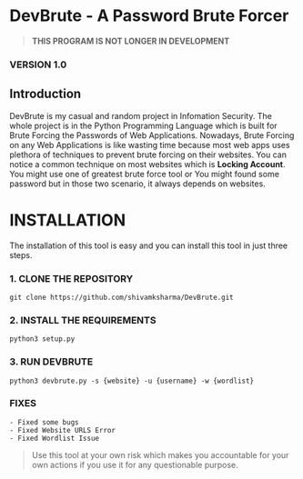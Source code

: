 # **DevBrute** - **A Password Brute Forcer**
> **THIS PROGRAM IS NOT LONGER IN DEVELOPMENT**

### VERSION 1.0

## Introduction

DevBrute is my casual and random project in Infomation Security. The whole project is in the Python Programming Language which is built for Brute Forcing the Passwords of Web Applications. Nowadays, Brute Forcing on any Web Applications is like wasting time because most web apps uses plethora of techniques to prevent brute forcing on their websites. You can notice a common technique on most websites which is **Locking Account**. You might use one of greatest brute force tool or You might found some password but in those two scenario, it always depends on websites.

# **INSTALLATION**

The installation of this tool is easy and you can install this tool in just three steps. 

### 1. CLONE THE REPOSITORY
```
git clone https://github.com/shivamksharma/DevBrute.git
```

### 2. INSTALL THE REQUIREMENTS
```
python3 setup.py
```

### 3. RUN DEVBRUTE
```
python3 devbrute.py -s {website} -u {username} -w {wordlist}
```

### FIXES
	- Fixed some bugs
	- Fixed Website URLS Error
	- Fixed Wordlist Issue

> Use this tool at your own risk which makes you accountable for your own actions if you use it for any questionable
> purpose.

